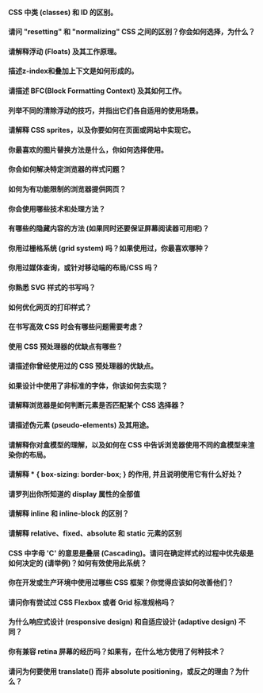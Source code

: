 #### CSS 中类 (classes) 和 ID 的区别。
#### 请问 "resetting" 和 "normalizing" CSS 之间的区别？你会如何选择，为什么？
#### 请解释浮动 (Floats) 及其工作原理。
#### 描述z-index和叠加上下文是如何形成的。
#### 请描述 BFC(Block Formatting Context) 及其如何工作。
#### 列举不同的清除浮动的技巧，并指出它们各自适用的使用场景。
#### 请解释 CSS sprites，以及你要如何在页面或网站中实现它。
#### 你最喜欢的图片替换方法是什么，你如何选择使用。
#### 你会如何解决特定浏览器的样式问题？
#### 如何为有功能限制的浏览器提供网页？
#### 你会使用哪些技术和处理方法？
#### 有哪些的隐藏内容的方法 (如果同时还要保证屏幕阅读器可用呢)？
#### 你用过栅格系统 (grid system) 吗？如果使用过，你最喜欢哪种？
#### 你用过媒体查询，或针对移动端的布局/CSS 吗？
#### 你熟悉 SVG 样式的书写吗？
#### 如何优化网页的打印样式？
#### 在书写高效 CSS 时会有哪些问题需要考虑？
#### 使用 CSS 预处理器的优缺点有哪些？
#### 请描述你曾经使用过的 CSS 预处理器的优缺点。
#### 如果设计中使用了非标准的字体，你该如何去实现？
#### 请解释浏览器是如何判断元素是否匹配某个 CSS 选择器？
#### 请描述伪元素 (pseudo-elements) 及其用途。
#### 请解释你对盒模型的理解，以及如何在 CSS 中告诉浏览器使用不同的盒模型来渲染你的布局。
#### 请解释 * { box-sizing: border-box; } 的作用, 并且说明使用它有什么好处？
#### 请罗列出你所知道的 display 属性的全部值
#### 请解释 inline 和 inline-block 的区别？
#### 请解释 relative、fixed、absolute 和 static 元素的区别
#### CSS 中字母 'C' 的意思是叠层 (Cascading)。请问在确定样式的过程中优先级是如何决定的 (请举例)？如何有效使用此系统？
#### 你在开发或生产环境中使用过哪些 CSS 框架？你觉得应该如何改善他们？
#### 请问你有尝试过 CSS Flexbox 或者 Grid 标准规格吗？
#### 为什么响应式设计 (responsive design) 和自适应设计 (adaptive design) 不同？
#### 你有兼容 retina 屏幕的经历吗？如果有，在什么地方使用了何种技术？
#### 请问为何要使用 translate() 而非 absolute positioning，或反之的理由？为什么？